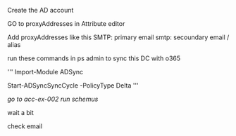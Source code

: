 Create the AD account

GO to proxyAddresses in Attribute editor

Add proxyAddresses  like this
	SMTP: primary email
	smtp: secoundary email / alias


run these commands in ps admin
to sync this DC with o365


'''
Import-Module ADSync

Start-ADSyncSyncCycle -PolicyType Delta
'''


<i class="acclaim">
go to acc-ex-002
run schemus</i>

wait a bit

check email